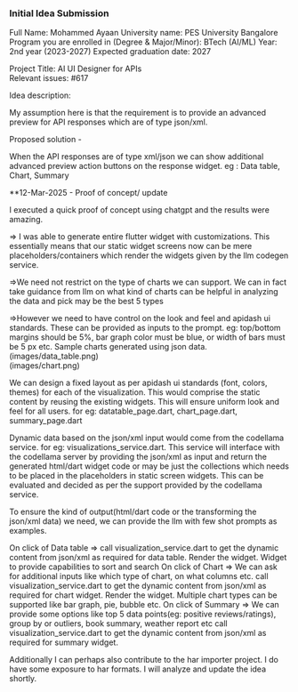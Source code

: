 ### Initial Idea Submission

Full Name: Mohammed Ayaan
University name: PES University Bangalore
Program you are enrolled in (Degree & Major/Minor): BTech (AI/ML)
Year: 2nd year (2023-2027)
Expected graduation date: 2027

Project Title: AI UI Designer for APIs  
Relevant issues: #617

Idea description:

My assumption here is that the requirement is to provide an advanced preview for API responses
which are of type json/xml.

Proposed solution -

When the API responses are of type xml/json we can show additional advanced preview action buttons on the
response widget. eg : Data table, Chart, Summary

\*\*12-Mar-2025 - Proof of concept/ update

I executed a quick proof of concept using chatgpt and the results were amazing.

=> I was able to generate entire flutter widget with customizations. This essentially means that our static widget screens now
can be mere placeholders/containers which render the widgets given by the llm codegen service.

=>We need not restrict on the type of charts we can support. We can in fact take guidance from llm on what
kind of charts can be helpful in analyzing the data and pick may be the best 5 types

=>However we need to have control on the look and feel and apidash ui standards. These can be provided
as inputs to the prompt. eg: top/bottom margins should be 5%, bar graph color must be blue, or width of
bars must be 5 px etc.
Sample charts generated using json data.<br/>
(images/data_table.png)</br>
(images/chart.png)<br/>

We can design a fixed layout as per apidash ui standards (font, colors, themes) for each of the
visualization. This would comprise the static content by reusing the existing widgets. This will ensure
uniform look and feel for all users.
for eg: datatable_page.dart, chart_page.dart, summary_page.dart

Dynamic data based on the json/xml input would come from the codellama service. for eg: visualizations_service.dart.
This service will interface with the codellama server by providing the json/xml as input and
return the generated html/dart widget code or may be just the collections which needs to be placed in
the placeholders in static screen widgets. This can be evaluated and decided as per the support provided
by the codellama service.

To ensure the kind of output(html/dart code or the transforming the json/xml data) we need,
we can provide the llm with few shot prompts as examples.

On click of Data table =>
call visualization_service.dart to get the dynamic content from json/xml as required for data table.
Render the widget. Widget to provide capabilities to sort and search
On click of Chart =>
We can ask for additional inputs like which type of chart, on what columns etc.
call visualization_service.dart to get the dynamic content from json/xml as required for chart widget.
Render the widget. Multiple chart types can be supported like bar graph, pie, bubble etc.
On click of Summary =>
We can provide some options like top 5 data points(eg: positive reviews/ratings), group by
or outliers, book summary, weather report etc
call visualization_service.dart to get the dynamic content from json/xml as required for summary widget.

Additionally I can perhaps also contribute to the har importer project. I do have some exposure to har formats.
I will analyze and update the idea shortly.
